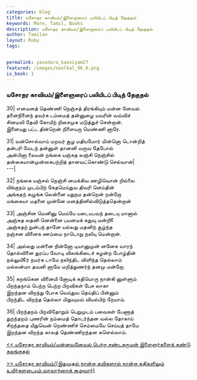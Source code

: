 ```yaml
---  
categories: blog  
title: யசோதர காவியம்/இளைஞரைப் பலியிடப் பிடித் தேகுதல்
keywords: More, Tamil, Books  
description: யசோதர காவியம்/இளைஞரைப் பலியிடப் பிடித் தேகுதல்
author: Tamilan  
layout: Ruby  
tags:     


permalink: yasodara_kaaviyam27  
featured: /images/noolkal_96_6.png  
is_book: 1
---  
```



### யசோதர காவியம்/இளைஞரைப் பலியிடப் பிடித் தேகுதல்

30| எனமனத் தெண்ணி நெஞ்சத் திரங்கியும் மன்ன னேவல்  
தனைநினைந் தவர்க டம்மைத் தன்னுழை யவரின் வவ்விச்  
சினமலி தேவி கோயிற் றிசைமுக மடுத்துச் சென்றான்.  
இனையது பட்ட தின்றென் றிளையரு மெண்ணி னாரே.

31| வன்சொல்வாய் மறவர் சூழ மதியமோர் மின்னொ டொன்றித்  
தன்பரி வேடந் தன்னுள் தானனி வருவ தேபோல்  
அன்பினா லையன் றங்கை யஞ்சுத லஞ்சி நெஞ்சில்  
தன்கையான்முன்கைபற்றித் தானவட்கொண்டு செல்வான்|  
\---|

32| நங்கை யஞ்சல் நெஞ்சி னமக்கிவ ணழிவொன் றில்லை  
யிங்குநம் முடம்பிற் கேதமெய்துவ திவரி னெய்தின்  
அங்கதற் கழுங்க லென்னை யதுநம தன்றென் றன்றோ  
மங்கையா மதனை முன்னே மனத்தினில்விடுத்ததென்றான்

33| அஞ்சின மெனினு மெய்யே யடையபவந் தடையு மானால்  
அஞ்சுத லதனி னென்னை பயனமக் கதுவு மன்றி¢  
அஞ்சுதற் றுன்பந் தானே யல்லது மதனிற் சூழ்ந்த  
நஞ்சன வினைக ணம்மை நாடொறு நலியு மென்றான்.

34| அல்லது மன்னை நின்னோ டியானுமுன் னனேக வாரந்  
தொல்வினை துரப்ப வோடி விலங்கிடைச் சுழன்ற போழ்தின்  
நல்லுயி¢ர் நமர்க டாமே நலிந்திட விளிந்த தெல்லாம்  
மல்லன்மா தவனி னாமே மறித்துணர்ந் தனமு மன்றோ.

35| கறங்கென வினையி னோடிக் கதியொரு நான்கி னுள்ளும்  
பிறந்தநாம் பெற்ற பெற்ற பிறவிகள் பேச லாகா  
இறந்தன விறந்து போக வெய்துவ தெய்திப் பின்னும்  
பிறந்திட விறந்த தெல்லா மிதுவுமவ் வியல்பிற் றேயாம்.

36| பிறந்தநம் பிறவிதோறும் பெறுமுடம் பவைகள் பேணாத்  
துறந்தறம் புணரின் நம்மைத் தொடர்ந்தன வல்ல தோகாய்  
சிறந்ததை யிதுவென் றெண்ணிச் செம்மையே செய்யத் தாமே  
இறந்தன விறந்த காலத் தெண்ணிறந்தன களெல்லாம்.

[<< யசோதர காவியம்/மன்னவனேவல் பெற்ற சண்டகருமன் இளைஞர்களைக் கண்டு கலங்குதல்](yasodara_kaaviyam26)  
  
[>> யசோதர காவியம்/(இதுமுதல் நான்கு கவிகளால் நான்கு கதிகளிலும் உயிர்களடையும் வரலாற்றைக் கூறுவார்)](yasodara_kaaviyam28)


